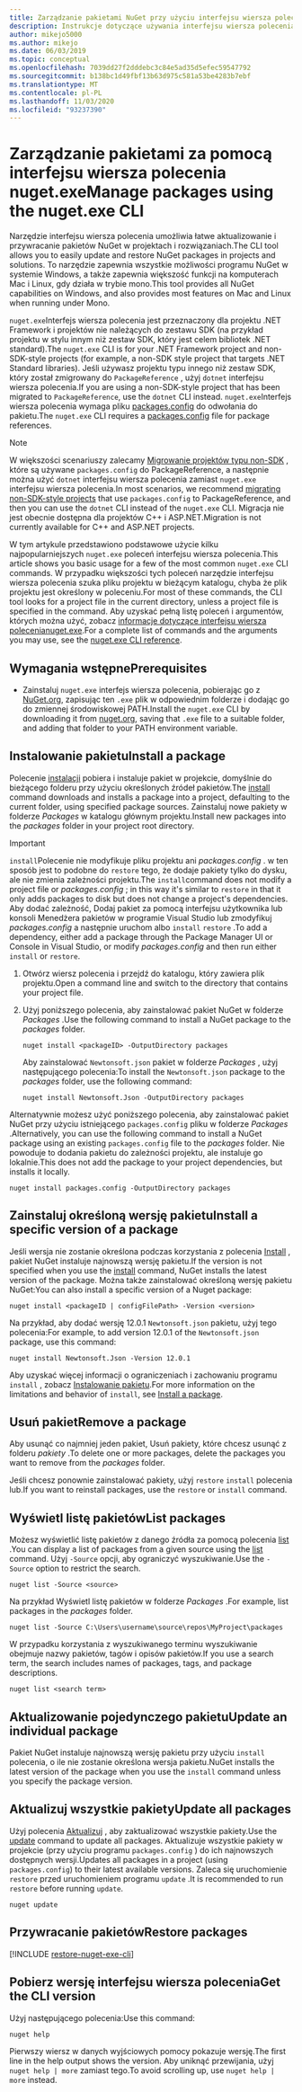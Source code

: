 ```yaml
---
title: Zarządzanie pakietami NuGet przy użyciu interfejsu wiersza polecenia nuget.exe
description: Instrukcje dotyczące używania interfejsu wiersza polecenia nuget.exe do pracy z pakietami NuGet.
author: mikejo5000
ms.author: mikejo
ms.date: 06/03/2019
ms.topic: conceptual
ms.openlocfilehash: 7039dd27f2dddebc3c84e5ad35d5efec59547792
ms.sourcegitcommit: b138bc1d49fbf13b63d975c581a53be4283b7ebf
ms.translationtype: MT
ms.contentlocale: pl-PL
ms.lasthandoff: 11/03/2020
ms.locfileid: "93237390"
---
```

# <a name="manage-packages-using-the-nugetexe-cli"></a><span data-ttu-id="528de-103">Zarządzanie pakietami za pomocą interfejsu wiersza polecenia nuget.exe</span><span class="sxs-lookup"><span data-stu-id="528de-103">Manage packages using the nuget.exe CLI</span></span>

<span data-ttu-id="528de-104">Narzędzie interfejsu wiersza polecenia umożliwia łatwe aktualizowanie i przywracanie pakietów NuGet w projektach i rozwiązaniach.</span><span class="sxs-lookup"><span data-stu-id="528de-104">The CLI tool allows you to easily update and restore NuGet packages in projects and solutions.</span></span> <span data-ttu-id="528de-105">To narzędzie zapewnia wszystkie możliwości programu NuGet w systemie Windows, a także zapewnia większość funkcji na komputerach Mac i Linux, gdy działa w trybie mono.</span><span class="sxs-lookup"><span data-stu-id="528de-105">This tool provides all NuGet capabilities on Windows, and also provides most features on Mac and Linux when running under Mono.</span></span>

<span data-ttu-id="528de-106">`nuget.exe`Interfejs wiersza polecenia jest przeznaczony dla projektu .NET Framework i projektów nie należących do zestawu SDK (na przykład projektu w stylu innym niż zestaw SDK, który jest celem bibliotek .NET standard).</span><span class="sxs-lookup"><span data-stu-id="528de-106">The `nuget.exe` CLI is for your .NET Framework project and non-SDK-style projects (for example, a non-SDK style project that targets .NET Standard libraries).</span></span> <span data-ttu-id="528de-107">Jeśli używasz projektu typu innego niż zestaw SDK, który został zmigrowany do `PackageReference` , użyj `dotnet` interfejsu wiersza polecenia.</span><span class="sxs-lookup"><span data-stu-id="528de-107">If you are using a non-SDK-style project that has been migrated to `PackageReference`, use the `dotnet` CLI instead.</span></span> <span data-ttu-id="528de-108">`nuget.exe`Interfejs wiersza polecenia wymaga pliku [packages.config](../reference/packages-config.md) do odwołania do pakietu.</span><span class="sxs-lookup"><span data-stu-id="528de-108">The `nuget.exe` CLI requires a [packages.config](../reference/packages-config.md) file for package references.</span></span>

> [!NOTE]
> <span data-ttu-id="528de-109">W większości scenariuszy zalecamy [Migrowanie projektów typu non-SDK](../consume-packages/migrate-packages-config-to-package-reference.md) , które są używane `packages.config` do PackageReference, a następnie można użyć `dotnet` interfejsu wiersza polecenia zamiast `nuget.exe` interfejsu wiersza polecenia.</span><span class="sxs-lookup"><span data-stu-id="528de-109">In most scenarios, we recommend [migrating non-SDK-style projects](../consume-packages/migrate-packages-config-to-package-reference.md) that use `packages.config` to PackageReference, and then you can use the `dotnet` CLI instead of the `nuget.exe` CLI.</span></span> <span data-ttu-id="528de-110">Migracja nie jest obecnie dostępna dla projektów C++ i ASP.NET.</span><span class="sxs-lookup"><span data-stu-id="528de-110">Migration is not currently available for C++ and ASP.NET projects.</span></span>

<span data-ttu-id="528de-111">W tym artykule przedstawiono podstawowe użycie kilku najpopularniejszych `nuget.exe` poleceń interfejsu wiersza polecenia.</span><span class="sxs-lookup"><span data-stu-id="528de-111">This article shows you basic usage for a few of the most common `nuget.exe` CLI commands.</span></span> <span data-ttu-id="528de-112">W przypadku większości tych poleceń narzędzie interfejsu wiersza polecenia szuka pliku projektu w bieżącym katalogu, chyba że plik projektu jest określony w poleceniu.</span><span class="sxs-lookup"><span data-stu-id="528de-112">For most of these commands, the CLI tool looks for a project file in the current directory, unless a project file is specified in the command.</span></span> <span data-ttu-id="528de-113">Aby uzyskać pełną listę poleceń i argumentów, których można użyć, zobacz [ informacje dotyczące interfejsu wiersza polecenianuget.exe](../reference/nuget-exe-cli-reference.md).</span><span class="sxs-lookup"><span data-stu-id="528de-113">For a complete list of commands and the arguments you may use, see the [nuget.exe CLI reference](../reference/nuget-exe-cli-reference.md).</span></span>

## <a name="prerequisites"></a><span data-ttu-id="528de-114">Wymagania wstępne</span><span class="sxs-lookup"><span data-stu-id="528de-114">Prerequisites</span></span>

- <span data-ttu-id="528de-115">Zainstaluj `nuget.exe` interfejs wiersza polecenia, pobierając go z [NuGet.org](https://dist.nuget.org/win-x86-commandline/latest/nuget.exe), zapisując ten `.exe` plik w odpowiednim folderze i dodając go do zmiennej środowiskowej PATH.</span><span class="sxs-lookup"><span data-stu-id="528de-115">Install the `nuget.exe` CLI by downloading it from [nuget.org](https://dist.nuget.org/win-x86-commandline/latest/nuget.exe), saving that `.exe` file to a suitable folder, and adding that folder to your PATH environment variable.</span></span>

## <a name="install-a-package"></a><span data-ttu-id="528de-116">Instalowanie pakietu</span><span class="sxs-lookup"><span data-stu-id="528de-116">Install a package</span></span>

<span data-ttu-id="528de-117">Polecenie [instalacji](../reference/cli-reference/cli-ref-install.md) pobiera i instaluje pakiet w projekcie, domyślnie do bieżącego folderu przy użyciu określonych źródeł pakietów.</span><span class="sxs-lookup"><span data-stu-id="528de-117">The [install](../reference/cli-reference/cli-ref-install.md) command downloads and installs a package into a project, defaulting to the current folder, using specified package sources.</span></span> <span data-ttu-id="528de-118">Zainstaluj nowe pakiety w folderze *Packages* w katalogu głównym projektu.</span><span class="sxs-lookup"><span data-stu-id="528de-118">Install new packages into the *packages* folder in your project root directory.</span></span>

> [!IMPORTANT]
> <span data-ttu-id="528de-119">`install`Polecenie nie modyfikuje pliku projektu ani *packages.config* . w ten sposób jest to podobne do `restore` tego, że dodaje pakiety tylko do dysku, ale nie zmienia zależności projektu.</span><span class="sxs-lookup"><span data-stu-id="528de-119">The `install`command does not modify a project file or *packages.config* ; in this way it's similar to `restore` in that it only adds packages to disk but does not change a project's dependencies.</span></span> <span data-ttu-id="528de-120">Aby dodać zależność, Dodaj pakiet za pomocą interfejsu użytkownika lub konsoli Menedżera pakietów w programie Visual Studio lub zmodyfikuj *packages.config* a następnie uruchom albo `install` `restore` .</span><span class="sxs-lookup"><span data-stu-id="528de-120">To add a dependency, either add a package through the Package Manager UI or Console in Visual Studio, or modify *packages.config* and then run either `install` or `restore`.</span></span>

1. <span data-ttu-id="528de-121">Otwórz wiersz polecenia i przejdź do katalogu, który zawiera plik projektu.</span><span class="sxs-lookup"><span data-stu-id="528de-121">Open a command line and switch to the directory that contains your project file.</span></span>

2. <span data-ttu-id="528de-122">Użyj poniższego polecenia, aby zainstalować pakiet NuGet w folderze *Packages* .</span><span class="sxs-lookup"><span data-stu-id="528de-122">Use the following command to install a NuGet package to the *packages* folder.</span></span>

    ```cli
    nuget install <packageID> -OutputDirectory packages
    ```

    <span data-ttu-id="528de-123">Aby zainstalować `Newtonsoft.json` pakiet w folderze *Packages* , użyj następującego polecenia:</span><span class="sxs-lookup"><span data-stu-id="528de-123">To install the `Newtonsoft.json` package to the *packages* folder, use the following command:</span></span>

    ```cli
    nuget install Newtonsoft.Json -OutputDirectory packages
    ```

<span data-ttu-id="528de-124">Alternatywnie możesz użyć poniższego polecenia, aby zainstalować pakiet NuGet przy użyciu istniejącego `packages.config` pliku w folderze *Packages* .</span><span class="sxs-lookup"><span data-stu-id="528de-124">Alternatively, you can use the following command to install a NuGet package using an existing `packages.config` file to the *packages* folder.</span></span> <span data-ttu-id="528de-125">Nie powoduje to dodania pakietu do zależności projektu, ale instaluje go lokalnie.</span><span class="sxs-lookup"><span data-stu-id="528de-125">This does not add the package to your project dependencies, but installs it locally.</span></span>

```cli
nuget install packages.config -OutputDirectory packages
```

## <a name="install-a-specific-version-of-a-package"></a><span data-ttu-id="528de-126">Zainstaluj określoną wersję pakietu</span><span class="sxs-lookup"><span data-stu-id="528de-126">Install a specific version of a package</span></span>

<span data-ttu-id="528de-127">Jeśli wersja nie zostanie określona podczas korzystania z polecenia [Install](../reference/cli-reference/cli-ref-install.md) , pakiet NuGet instaluje najnowszą wersję pakietu.</span><span class="sxs-lookup"><span data-stu-id="528de-127">If the version is not specified when you use the [install](../reference/cli-reference/cli-ref-install.md) command, NuGet installs the latest version of the package.</span></span> <span data-ttu-id="528de-128">Można także zainstalować określoną wersję pakietu NuGet:</span><span class="sxs-lookup"><span data-stu-id="528de-128">You can also install a specific version of a Nuget package:</span></span>

```cli
nuget install <packageID | configFilePath> -Version <version>
```

<span data-ttu-id="528de-129">Na przykład, aby dodać wersję 12.0.1 `Newtonsoft.json` pakietu, użyj tego polecenia:</span><span class="sxs-lookup"><span data-stu-id="528de-129">For example, to add version 12.0.1 of the `Newtonsoft.json` package, use this command:</span></span>

```cli
nuget install Newtonsoft.Json -Version 12.0.1
```

<span data-ttu-id="528de-130">Aby uzyskać więcej informacji o ograniczeniach i zachowaniu programu `install` , zobacz [Instalowanie pakietu](#install-a-package).</span><span class="sxs-lookup"><span data-stu-id="528de-130">For more information on the limitations and behavior of `install`, see [Install a package](#install-a-package).</span></span>

## <a name="remove-a-package"></a><span data-ttu-id="528de-131">Usuń pakiet</span><span class="sxs-lookup"><span data-stu-id="528de-131">Remove a package</span></span>

<span data-ttu-id="528de-132">Aby usunąć co najmniej jeden pakiet, Usuń pakiety, które chcesz usunąć z folderu *pakiety* .</span><span class="sxs-lookup"><span data-stu-id="528de-132">To delete one or more packages, delete the packages you want to remove from the *packages* folder.</span></span>

<span data-ttu-id="528de-133">Jeśli chcesz ponownie zainstalować pakiety, użyj `restore` `install` polecenia lub.</span><span class="sxs-lookup"><span data-stu-id="528de-133">If you want to reinstall packages, use the `restore` or `install` command.</span></span>

## <a name="list-packages"></a><span data-ttu-id="528de-134">Wyświetl listę pakietów</span><span class="sxs-lookup"><span data-stu-id="528de-134">List packages</span></span>

<span data-ttu-id="528de-135">Możesz wyświetlić listę pakietów z danego źródła za pomocą polecenia [list](../reference/cli-reference/cli-ref-list.md) .</span><span class="sxs-lookup"><span data-stu-id="528de-135">You can display a list of packages from a given source using the [list](../reference/cli-reference/cli-ref-list.md) command.</span></span> <span data-ttu-id="528de-136">Użyj `-Source` opcji, aby ograniczyć wyszukiwanie.</span><span class="sxs-lookup"><span data-stu-id="528de-136">Use the `-Source` option to restrict the search.</span></span>

```cli
nuget list -Source <source>
```

<span data-ttu-id="528de-137">Na przykład Wyświetl listę pakietów w folderze *Packages* .</span><span class="sxs-lookup"><span data-stu-id="528de-137">For example, list packages in the *packages* folder.</span></span>

```cli
nuget list -Source C:\Users\username\source\repos\MyProject\packages
```

<span data-ttu-id="528de-138">W przypadku korzystania z wyszukiwanego terminu wyszukiwanie obejmuje nazwy pakietów, tagów i opisów pakietów.</span><span class="sxs-lookup"><span data-stu-id="528de-138">If you use a search term, the search includes names of packages, tags, and package descriptions.</span></span>

```cli
nuget list <search term>
```

## <a name="update-an-individual-package"></a><span data-ttu-id="528de-139">Aktualizowanie pojedynczego pakietu</span><span class="sxs-lookup"><span data-stu-id="528de-139">Update an individual package</span></span>

<span data-ttu-id="528de-140">Pakiet NuGet instaluje najnowszą wersję pakietu przy użyciu `install` polecenia, o ile nie zostanie określona wersja pakietu.</span><span class="sxs-lookup"><span data-stu-id="528de-140">NuGet installs the latest version of the package when you use the `install` command unless you specify the package version.</span></span>

## <a name="update-all-packages"></a><span data-ttu-id="528de-141">Aktualizuj wszystkie pakiety</span><span class="sxs-lookup"><span data-stu-id="528de-141">Update all packages</span></span>

<span data-ttu-id="528de-142">Użyj polecenia [Aktualizuj](../reference/cli-reference/cli-ref-update.md) , aby zaktualizować wszystkie pakiety.</span><span class="sxs-lookup"><span data-stu-id="528de-142">Use the [update](../reference/cli-reference/cli-ref-update.md) command to update all packages.</span></span> <span data-ttu-id="528de-143">Aktualizuje wszystkie pakiety w projekcie (przy użyciu programu `packages.config` ) do ich najnowszych dostępnych wersji.</span><span class="sxs-lookup"><span data-stu-id="528de-143">Updates all packages in a project (using `packages.config`) to their latest available versions.</span></span> <span data-ttu-id="528de-144">Zaleca się uruchomienie `restore` przed uruchomieniem programu `update` .</span><span class="sxs-lookup"><span data-stu-id="528de-144">It is recommended to run `restore` before running `update`.</span></span>

```cli
nuget update
```

## <a name="restore-packages"></a><span data-ttu-id="528de-145">Przywracanie pakietów</span><span class="sxs-lookup"><span data-stu-id="528de-145">Restore packages</span></span>

[!INCLUDE [restore-nuget-exe-cli](includes/restore-nuget-exe-cli.md)]

## <a name="get-the-cli-version"></a><span data-ttu-id="528de-146">Pobierz wersję interfejsu wiersza polecenia</span><span class="sxs-lookup"><span data-stu-id="528de-146">Get the CLI version</span></span>

<span data-ttu-id="528de-147">Użyj następującego polecenia:</span><span class="sxs-lookup"><span data-stu-id="528de-147">Use this command:</span></span>

```cli
nuget help
```

<span data-ttu-id="528de-148">Pierwszy wiersz w danych wyjściowych pomocy pokazuje wersję.</span><span class="sxs-lookup"><span data-stu-id="528de-148">The first line in the help output shows the version.</span></span> <span data-ttu-id="528de-149">Aby uniknąć przewijania, użyj `nuget help | more` zamiast tego.</span><span class="sxs-lookup"><span data-stu-id="528de-149">To avoid scrolling up, use `nuget help | more` instead.</span></span>